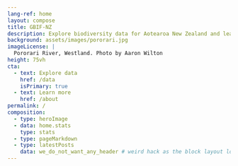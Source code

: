 ```yaml
---
lang-ref: home
layout: compose
title: GBIF-NZ
description: Explore biodiversity data for Aotearoa New Zealand and learn how you can contribute.
background: assets/images/pororari.jpg
imageLicense: |
  Pororari River, Westland. Photo by Aaron Wilton
height: 75vh
cta:
  - text: Explore data
    href: /data
    isPrimary: true
  - text: Learn more
    href: /about
permalink: /
composition:
  - type: heroImage
  - data: home.stats
    type: stats
  - type: pageMarkdown
  - type: latestPosts
    data: we_do_not_want_any_header # weird hack as the block layout looks for a data element and falls back to the page if none is present
---
```

<!--Viscera mercibus isdem hebetarat undas! Iubet ora ire unum telis adicit, si-->



